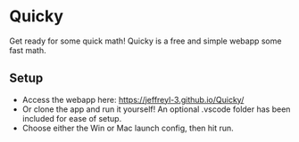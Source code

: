 # Quicky
Get ready for some quick math! Quicky is a free and simple webapp some fast math.

## Setup
- Access the webapp here: https://jeffreyl-3.github.io/Quicky/
- Or clone the app and run it yourself! An optional .vscode folder has been included for ease of setup.
- Choose either the Win or Mac launch config, then hit run.